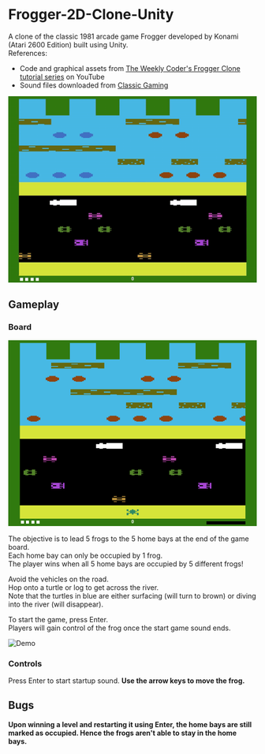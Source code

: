 # Frogger-2D-Clone-Unity
A clone of the classic 1981 arcade game Frogger developed by Konami (Atari 2600 Edition) built using Unity. <br>
References:
- Code and graphical assets from [The Weekly Coder's Frogger Clone tutorial series](https://www.youtube.com/playlist?list=PLiRrp7UEG13ZpFzUGeZ-4762FBar-ZfIA) on YouTube
- Sound files downloaded from [Classic Gaming](http://www.classicgaming.cc/classics/frogger/sounds)

![Idle](https://github.com/Gamers-Blended/Frogger-2D-Clone/blob/master/Files%20for%20ReadMe/Idle.gif)

## Gameplay
### Board
![Board](https://github.com/Gamers-Blended/Frogger-2D-Clone/blob/master/Files%20for%20ReadMe/Board.PNG)

The objective is to lead 5 frogs to the 5 home bays at the end of the game board. <br>
Each home bay can only be occupied by 1 frog. <br>
The player wins when all 5 home bays are occupied by 5 different frogs! <br>

Avoid the vehicles on the road. <br>
Hop onto a turtle or log to get across the river. <br>
Note that the turtles in blue are either surfacing (will turn to brown) or diving into the river (will disappear).

To start the game, press Enter. <br>
Players will gain control of the frog once the start game sound ends.

![Demo](https://github.com/Gamers-Blended/Frogger-2D-Clone/blob/master/Files%20for%20ReadMe/GameDemo.gif)

### Controls
Press Enter to start startup sound. <b>
Use the arrow keys to move the frog.

## Bugs
Upon winning a level and restarting it using Enter, the home bays are still marked as occupied. Hence the frogs aren't able to stay in the home bays.
